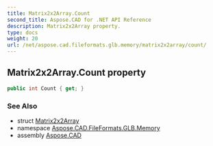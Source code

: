 ```yaml
---
title: Matrix2x2Array.Count
second_title: Aspose.CAD for .NET API Reference
description: Matrix2x2Array property. 
type: docs
weight: 20
url: /net/aspose.cad.fileformats.glb.memory/matrix2x2array/count/
---
```

## Matrix2x2Array.Count property

```csharp
public int Count { get; }
```

### See Also

* struct [Matrix2x2Array](../)
* namespace [Aspose.CAD.FileFormats.GLB.Memory](../../matrix2x2array/)
* assembly [Aspose.CAD](../../../)



